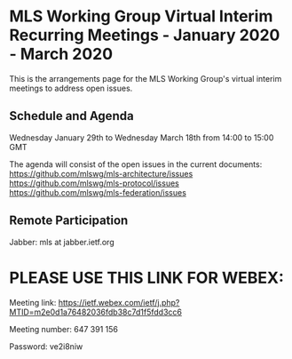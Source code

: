 # MLS Working Group Virtual Interim Recurring Meetings - January 2020 - March 2020

This is the arrangements page for the MLS Working Group's virtual interim meetings to address open issues.

## Schedule and Agenda

Wednesday January 29th to Wednesday March 18th from 14:00 to 15:00 GMT

The agenda will consist of the open issues in the current documents:
https://github.com/mlswg/mls-architecture/issues
https://github.com/mlswg/mls-protocol/issues
https://github.com/mlswg/mls-federation/issues

## Remote Participation

Jabber: mls at jabber.ietf.org

# PLEASE USE THIS LINK FOR WEBEX:

Meeting link:
https://ietf.webex.com/ietf/j.php?MTID=m2e0d1a76482036fdb38c7d1f5fdd3cc6

Meeting number:
647 391 156

Password:
ve2i8niw

